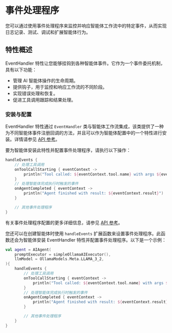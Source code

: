 # 事件处理程序

您可以通过使用事件处理程序来监控并响应智能体工作流中的特定事件，从而实现日志记录、测试、调试和扩展智能体行为。

## 特性概述

EventHandler 特性让您能够挂钩到各种智能体事件。它作为一个事件委托机制，具有以下功能：

- 管理 AI 智能体操作的生命周期。
- 提供钩子，用于监控和响应工作流的不同阶段。
- 实现错误处理和恢复。
- 促进工具调用跟踪和结果处理。

<!--## Key components

The EventHandler entity consists of five main handler types:

- Initialization handler that executes at the initialization of an agent run
- Result handler that processes successful results from agent operations
- Error handler that handles exceptions and errors that occur during execution
- Tool call listener that notifies when a tool is about to be invoked
- Tool result listener that processes the results after a tool has been called-->

### 安装与配置

EventHandler 特性通过 `EventHandler` 类与智能体工作流集成，该类提供了一种为不同智能体事件注册回调的方法，并且可以作为智能体配置中的一个特性进行安装。详情请参见 [API 参考](https://api.koog.ai/agents/agents-features/agents-features-event-handler/ai.koog.agents.features.eventHandler.feature/-event-handler/index.html)。

要为智能体安装此特性并配置事件处理程序，请执行以下操作：

<!--- INCLUDE
import ai.koog.agents.core.agent.AIAgent
import ai.koog.agents.features.eventHandler.feature.handleEvents
import ai.koog.prompt.executor.llms.all.simpleOllamaAIExecutor
import ai.koog.prompt.llm.OllamaModels

val agent = AIAgent(
    promptExecutor = simpleOllamaAIExecutor(),
    llmModel = OllamaModels.Meta.LLAMA_3_2,
) {
-->
<!--- SUFFIX 
} 
-->

```kotlin
handleEvents {
    // 处理工具调用
    onToolCallStarting { eventContext ->
        println("Tool called: ${eventContext.tool.name} with args ${eventContext.toolArgs}")
    }
    // 处理智能体完成执行时触发的事件
    onAgentCompleted { eventContext ->
        println("Agent finished with result: ${eventContext.result}")
    }

    // 其他事件处理程序
}
```
<!--- KNIT example-event-handlers-01.kt -->

有关事件处理程序配置的更多详细信息，请参见 [API 参考](https://api.koog.ai/agents/agents-features/agents-features-event-handler/ai.koog.agents.features.eventHandler.feature/-event-handler-config/index.html)。

您还可以在创建智能体时使用 `handleEvents` 扩展函数来设置事件处理程序。此函数还会为智能体安装 EventHandler 特性并配置事件处理程序。以下是一个示例：

<!--- INCLUDE
import ai.koog.agents.core.agent.AIAgent
import ai.koog.agents.features.eventHandler.feature.handleEvents
import ai.koog.prompt.executor.llms.all.simpleOllamaAIExecutor
import ai.koog.prompt.llm.OllamaModels
-->
```kotlin
val agent = AIAgent(
    promptExecutor = simpleOllamaAIExecutor(),
    llmModel = OllamaModels.Meta.LLAMA_3_2,
){
    handleEvents {
        // 处理工具调用
        onToolCallStarting { eventContext ->
            println("Tool called: ${eventContext.tool.name} with args ${eventContext.toolArgs}")
        }
        // 处理智能体完成执行时触发的事件
        onAgentCompleted { eventContext ->
            println("Agent finished with result: ${eventContext.result}")
        }

        // 其他事件处理程序
    }
}
```
<!--- KNIT example-event-handlers-02.kt -->
